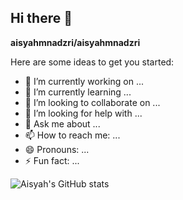 ## Hi there 👋

**aisyahmnadzri/aisyahmnadzri** 

Here are some ideas to get you started:

- 🔭 I’m currently working on ...
- 🌱 I’m currently learning ...
- 👯 I’m looking to collaborate on ...
- 🤔 I’m looking for help with ...
- 💬 Ask me about ...
- 📫 How to reach me: ...
- 😄 Pronouns: ...
- ⚡ Fun fact: ...

![Aisyah's GitHub stats](https://github-readme-stats.vercel.app/api?username=aisyahmnadzri&show_icons=true&theme=radical)
